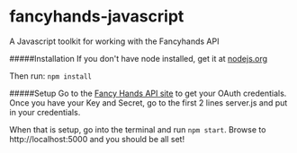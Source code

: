fancyhands-javascript
=====================

A Javascript toolkit for working with the Fancyhands API


#####Installation
If you don't have node installed, get it at [nodejs.org](http://nodejs.org/download/) 

Then run:
`npm install`

#####Setup
Go to the [Fancy Hands API site](www.fancyhands.com/api) to get your OAuth credentials.
Once you have your Key and Secret, go to the first 2 lines server.js and put in your credentials.

When that is setup, go into the terminal and run `npm start`. Browse to http://localhost:5000 and you should be all set!

 
